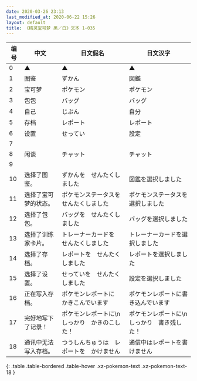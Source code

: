 ```yaml
---
date: 2020-03-26 23:13
last_modified_at: 2020-06-22 15:26
layout: default
title: 《精灵宝可梦 黑／白》文本 1-035
---
```

| 编号 | 中文 | 日文假名 | 日文汉字 |
| ---- | ---- | ---- | --- |
| 0 | ▲ | ▲ | ▲ |
| 1 | 图鉴 | ずかん | 図鑑 |
| 2 | 宝可梦 | ポケモン | ポケモン |
| 3 | 包包 | バッグ | バッグ |
| 4 | 自己 | じぶん | 自分 |
| 5 | 存档 | レポート | レポート |
| 6 | 设置 | せってい | 設定 |
| 7 |  | 　 | 　 |
| 8 | 闲谈 | チャット | チャット |
| 9 |  | 　 | 　 |
| 10 | 选择了图鉴。 | ずかんを　せんたくしました | 図鑑を選択しました |
| 11 | 选择了宝可梦的状态。 | ポケモンステータスを　せんたくしました | ポケモンステータスを選択しました |
| 12 | 选择了包包。 | バッグを　せんたくしました | バッグを選択しました |
| 13 | 选择了训练家卡片。 | トレーナーカードを　せんたくしました | トレーナーカードを選択しました |
| 14 | 选择了存档。 | レポートを　せんたくしました | レポートを選択しました |
| 15 | 选择了设置。 | せっていを　せんたくしました | 設定を選択しました |
| 16 | 正在写入存档。 | ポケモンレポートに　かきこんでいます | ポケモンレポートに書き込んでいます |
| 17 | 完好地写下了记录！ | ポケモンレポートに\nしっかり　かきのこした！ | ポケモンレポートに\nしっかり　書き残した！ |
| 18 | 通讯中无法写入存档。 | つうしんちゅうは　レポートを　かけません | 通信中はレポートを書けません |
{: .table .table-bordered .table-hover .xz-pokemon-text .xz-pokemon-text-18 }